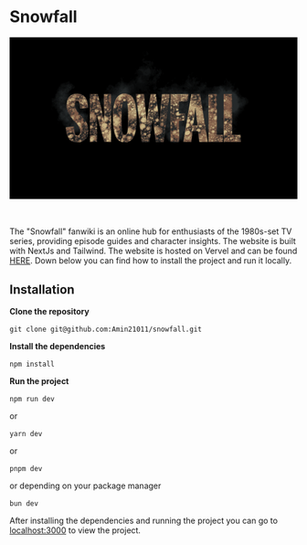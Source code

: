 # Snowfall

<span align="center">![Masterhead](public/snowfall.gif)</span>

<br />

The "Snowfall" fanwiki is an online hub for enthusiasts of the 1980s-set TV series, providing episode guides and character insights. The website is built with NextJs and Tailwind. The website is hosted on Vervel and can be found [HERE](https://snowfall-wiki.vercel.app/). Down below you can find how to install the project and run it locally.
<br />

## Installation
**Clone the repository**
```
git clone git@github.com:Amin21011/snowfall.git
```

**Install the dependencies**
```
npm install
```

**Run the project**
```
npm run dev
```

or    
```
yarn dev
```

or
```
pnpm dev
```

or depending on your package manager
```
bun dev
```

After installing the dependencies and running the project you can go to [localhost:3000](http://localhost:3000/) to view the project.
